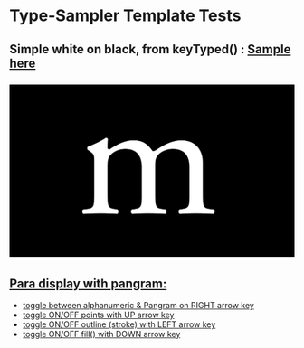 # Type-Sampler Template Tests
## Simple white on black, from keyTyped() : [Sample here](https://karenanndonnachie.github.io/AtotheK/Chapter_5/GENFONT_Letters/index.html)<br/><br/><a href="https://karenanndonnachie.github.io/AtotheK/Chapter_5/GENFONT_Letters/index.html" target="_blank"><img src="../previewImages/genFont.JPG"><br/>
## Para display with pangram:
* toggle between alphanumeric & Pangram on RIGHT arrow key
* toggle ON/OFF points with UP arrow key
* toggle ON/OFF outline (stroke) with LEFT arrow key
* toggle ON/OFF fill() with DOWN arrow key
